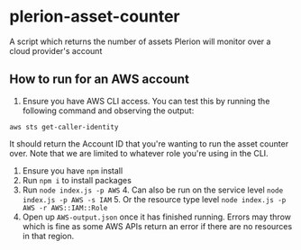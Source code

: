 # plerion-asset-counter
A script which returns the number of assets Plerion will monitor over a cloud provider's account

## How to run for an AWS account
1. Ensure you have AWS CLI access. You can test this by running the following command and observing the output:
```
aws sts get-caller-identity
```
It should return the Account ID that you're wanting to run the asset counter over. Note that we are limited to whatever
role you're using in the CLI.
1. Ensure you have `npm` install
2. Run `npm i` to install packages
3. Run `node index.js -p AWS`
   4. Can also be run on the service level `node index.js -p AWS -s IAM`
   5. Or the resource type level `node index.js -p AWS -r AWS::IAM::Role`
4. Open up `AWS-output.json` once it has finished running. Errors may throw which is fine as some AWS APIs return an
error if there are no resources in that region. 

